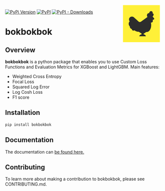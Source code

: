 <img src="https://github.com/orchardbirds/bokbokbok/raw/main/docs/img/bokbokbok.png" width="120" align="right">

[![PyPi Version](https://img.shields.io/pypi/pyversions/bokbokbok)](#)
[![PyPI](https://img.shields.io/pypi/v/bokbokbok)](#)
[![PyPI - Downloads](https://img.shields.io/pypi/dm/bokbokbok)](#)


# bokbokbok

## Overview

**bokbokbok** is a python package that enables you to use Custom Loss Functions and Evaluation Metrics for XGBoost and LightGBM.
Main features:

- Weighted Cross Entropy
- Focal Loss
- Squared Log Error
- Log Cosh Loss
- F1 score

## Installation

```bash
pip install bokbokbok
```

## Documentation

The documentation can [be found here.](https://orchardbirds.github.io/)

## Contributing

To learn more about making a contribution to bokbokbok, please see CONTRIBUTING.md.